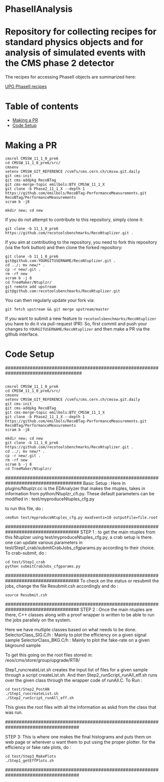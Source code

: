 # PhaseIIAnalysis
# Repository for collecting recipes for standard physics objects and for analysis of simulated events with the CMS phase 2 detector

The recipes for accessing PhaseII objects are summarized here:

[UPG PhaseII recipes](https://twiki.cern.ch/twiki/bin/view/CMS/PhaseIIFSObjectRecipes "UPG PhaseII recipes")

Table of contents
=================

  * [Making a PR](#makingPR)
  * [Code Setup](#setup)

Making a PR
=====

```
cmsrel CMSSW_11_1_0_pre6
cd CMSSW_11_1_0_pre6/src/
cmsenv
setenv CMSSW_GIT_REFERENCE /cvmfs/cms.cern.ch/cmssw.git.daily
git cms-init
git cms-addpkg RecoBTag
git cms-merge-topic emilbols:BTV_CMSSW_11_1_X
git clone -b Phase2_11_1_X --depth 1 https://github.com/emilbols/RecoBTag-PerformanceMeasurements.git RecoBTag/PerformanceMeasurements
scram b -j8

mkdir new; cd new

```
If you do not attempt to contribute to this repository, simply clone it:
```
git clone -b 11_1_0_pre6 https://github.com/recotoolsbenchmarks/RecoNtuplizer.git .
```

If you aim at contributing to the repository, you need to fork this repository (via the fork button) and then clone the forked repository:
```
git clone -b 11_1_0_pre6 git@github.com:YOURGITUSERNAME/RecoNtuplizer.git .
cd ../; mv new/* .
cp -r new/.git .
rm -rf new
scram b -j 8
cd TreeMaker/Ntuplzr/
git remote add upstream git@github.com:recotoolsbenchmarks/RecoNtuplizer.git
```

You can then regularly update your fork via:
```
git fetch upstream && git merge upstream/master
```

If you want to submit a new feature to ```recotoolsbenchmarks/RecoNtuplizer``` you have to do it via pull-request (PR):
So, first commit and push your changes to ```YOURGITUSERNAME/RecoNtuplizer``` and then make a PR via the github interface. 


Code Setup
=====

####################################################################################
```

cmsrel CMSSW_11_1_0_pre6
cd CMSSW_11_1_0_pre6/src/
cmsenv
setenv CMSSW_GIT_REFERENCE /cvmfs/cms.cern.ch/cmssw.git.daily
git cms-init
git cms-addpkg RecoBTag
git cms-merge-topic emilbols:BTV_CMSSW_11_1_X
git clone -b Phase2_11_1_X --depth 1 https://github.com/emilbols/RecoBTag-PerformanceMeasurements.git RecoBTag/PerformanceMeasurements
scram b -j8

mkdir new; cd new
git clone -b 11_1_0_pre6 https://github.com/recotoolsbenchmarks/RecoNtuplizer.git .
cd ../; mv new/* .
cp -r new/.git .
rm -rf new
scram b -j 8
cd TreeMaker/Ntuplzr/
```
####################################################################################
Basic Setup : Here in plugins/Ntuplzr.cc is the EDAnalyzer that makes the ntuples, takes in information 
from python/Ntuplzr_cfi.py. These default parameters can be modified in :
test/myproduceNtuples_cfg.py

to run this file, do :  
```
cmsRun test/myproduceNtuples_cfg.py maxEvents=10 outputFile=file.root
```

###################################################################################
STEP 1 : to get the main ntuples from this Ntuplzer using test/myproduceNtuples_cfg.py, a crab setup is there. one can update 
        various parameters in test/Step1_crab/submitCrabJobs_cfgparams.py according to their choice. 
	To crab-submit, do : 

```
cd test/Step1_crab
python submitCrabJobs_cfgparams.py 
```
###################################################################################
To check on the status or resubmit the jobs, change the file Resubmit.csh accordingly and do :  
```
source Resubmit.csh
```

###################################################################################
STEP 2 : Once the main ntuples are there, C++ classes along with a proof wrapper is written to be able to run the jobs 
parallely on the system. 

Here we have multiple classes based on what needs to be done. 
SelectorClass_SIG.C/h : Mainly to plot the efficiency on a given signal sample 
SelectorClass_BKG.C/h : Mainly to plot the fake-rate  on a given bkground sample 


To get this going on the root files stored in: 
/eos/cms/store/group/upgrade/RTB/

Step1_runcreateList.sh creates the input list of files for a given sample through a script createList.sh.
And then Step2_runScript_runAll_eff.sh runs over the given class through the wrapper code of runAll.C.
To Run : 

```
cd test/Step2_PostAN
./Step1_runcreateList.sh
./Step2_runScript_runAll_eff.sh
```

This gives the root files with all the information as askd from the class that was run. 

###################################################################################

STEP 3: This is where one makes the final histograms and puts them on web page or wherever u want them to put using the proper plotter. 
for the efficiency or fake rate plots, do : 

```
cd test/Step3_MakePlots
./Step1_getEffPlots.sh
``` 	   
###################################################################################

